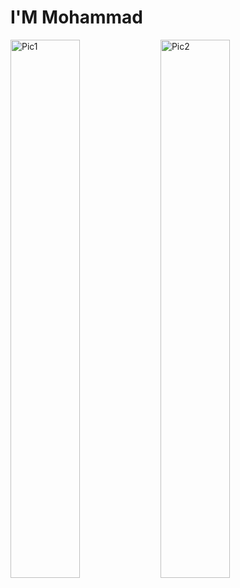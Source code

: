 # I'M Mohammad

<img alt="Pic1" align="left" width="47%" src="https://github-readme-stats.vercel.app/api?username=PyScriptPlus&show_icons=true&theme=panda"/>
<img alt="Pic2" align="left" width="47%" src="https://github-readme-stats.vercel.app/api/top-langs/?username=anuraghazra&layout=compact&theme=panda"/>
